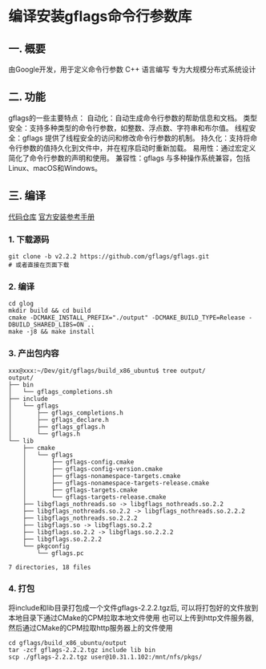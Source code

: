 

# 编译安装gflags命令行参数库
## 一. 概要
由Google开发，用于定义命令行参数
C++ 语言编写
专为大规模分布式系统设计
## 二. 功能
gflags的一些主要特点：
自动化：自动生成命令行参数的帮助信息和文档。
类型安全：支持多种类型的命令行参数，如整数、浮点数、字符串和布尔值。
线程安全：gflags 提供了线程安全的访问和修改命令行参数的机制。
持久化：支持将命令行参数的值持久化到文件中，并在程序启动时重新加载。
易用性：通过宏定义简化了命令行参数的声明和使用。
兼容性：gflags 与多种操作系统兼容，包括Linux、macOS和Windows。
## 三. 编译
[代码仓库](https://github.com/gflags/gflags) 
[官方安装参考手册](https://github.com/gflags/gflags/blob/master/INSTALL.md)
### 1. 下载源码
```shell
git clone -b v2.2.2 https://github.com/gflags/gflags.git
# 或者直接在页面下载
```
### 2. 编译
```shell
cd glog
mkdir build && cd build
cmake -DCMAKE_INSTALL_PREFIX="./output" -DCMAKE_BUILD_TYPE=Release -DBUILD_SHARED_LIBS=ON ..
make -j8 && make install
```
### 3. 产出包内容
```
xxx@xxx:~/Dev/git/gflags/build_x86_ubuntu$ tree output/
output/
├── bin
│   └── gflags_completions.sh
├── include
│   └── gflags
│       ├── gflags_completions.h
│       ├── gflags_declare.h
│       ├── gflags_gflags.h
│       └── gflags.h
└── lib
    ├── cmake
    │   └── gflags
    │       ├── gflags-config.cmake
    │       ├── gflags-config-version.cmake
    │       ├── gflags-nonamespace-targets.cmake
    │       ├── gflags-nonamespace-targets-release.cmake
    │       ├── gflags-targets.cmake
    │       └── gflags-targets-release.cmake
    ├── libgflags_nothreads.so -> libgflags_nothreads.so.2.2
    ├── libgflags_nothreads.so.2.2 -> libgflags_nothreads.so.2.2.2
    ├── libgflags_nothreads.so.2.2.2
    ├── libgflags.so -> libgflags.so.2.2
    ├── libgflags.so.2.2 -> libgflags.so.2.2.2
    ├── libgflags.so.2.2.2
    └── pkgconfig
        └── gflags.pc

7 directories, 18 files
```
### 4. 打包
将include和lib目录打包成一个文件gflags-2.2.2.tgz后,
可以将打包好的文件放到本地目录下通过CMake的CPM拉取本地文件使用
也可以上传到http文件服务器,然后通过CMake的CPM拉取http服务器上的文件使用
```shell
cd gflags/build_x86_ubuntu/output
tar -zcf gflags-2.2.2.tgz include lib bin
scp ./gflags-2.2.2.tgz user@10.31.1.102:/mnt/nfs/pkgs/
```